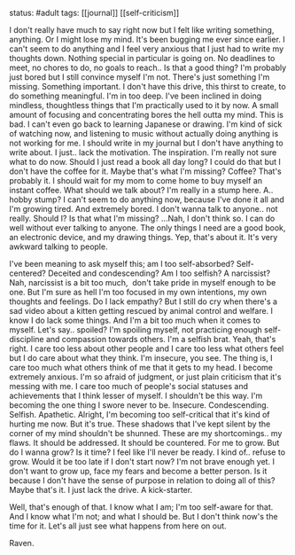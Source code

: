 status: #adult 
tags: [[journal]] [[self-criticism]] 

I don't really have much to say right now but I felt like writing something, anything. Or I might lose my mind. It's been bugging me ever since earlier. I can't seem to do anything and I feel very anxious that I just had to write my thoughts down. Nothing special in particular is going on. No deadlines to meet, no chores to do, no goals to reach.. Is that a good thing? I'm probably just bored but I still convince myself I'm not. There's just something I'm missing. Something important. I don't have this drive, this thirst to create, to do something meaningful. I'm in too deep. I've been inclined in doing mindless, thoughtless things that I'm practically used to it by now. A small amount of focusing and concentrating bores the hell outta my mind. This is bad. I can't even go back to learning Japanese or drawing. I'm kind of sick of watching now, and listening to music without actually doing anything is not working for me. I should write in my journal but I don't have anything to write about. I just.. lack the motivation. The inspiration. I'm really not sure what to do now. Should I just read a book all day long? I could do that but I don't have the coffee for it. Maybe that's what I'm missing? Coffee? That's probably it. I should wait for my mom to come home to buy myself an instant coffee. What should we talk about? I'm really in a stump here. A.. hobby stump? I can't seem to do anything now, because I've done it all and I'm growing tired. And extremely bored. I don't wanna talk to anyone.. not really. Should I? Is that what I'm missing? ...Nah, I don't think so. I can do well without ever talking to anyone. The only things I need are a good book, an electronic device, and my drawing things. Yep, that's about it. It's very awkward talking to people.

I've been meaning to ask myself this; am I too self-absorbed? Self-centered? Deceited and condescending? Am I too selfish? A narcissist? Nah, narcissist is a bit too much,  don't take pride in myself enough to be one. But I'm sure as hell I'm too focused in my own intentions, my own thoughts and feelings. Do I lack empathy? But I still do cry when there's a sad video about a kitten getting rescued by animal control and welfare. I know I do lack some things. And I'm a bit too much when it comes to myself. Let's say.. spoiled? I'm spoiling myself, not practicing enough self-discipline and compassion towards others. I'm a selfish brat. Yeah, that's right. I care too less about other people and I care too less what others feel but I do care about what they think. I'm insecure, you see. The thing is, I care too much what others think of me that it gets to my head. I become extremely anxious. I'm so afraid of judgment, or just plain criticism that it's messing with me. I care too much of people's social statuses and achievements that I think lesser of myself. I shouldn't be this way. I'm becoming the one thing I swore never to be. Insecure. Condescending. Selfish. Apathetic. Alright, I'm becoming too self-critical that it's kind of hurting me now. But it's true. These shadows that I've kept silent by the corner of my mind shouldn't be shunned. These are my shortcomings.. my flaws. It should be addressed. It should be countered. For me to grow. But do I wanna grow? Is it time? I feel like I'll never be ready. I kind of.. refuse to grow. Would it be too late if I don't start now? I'm not brave enough yet. I don't want to grow up, face my fears and become a better person. Is it because I don't have the sense of purpose in relation to doing all of this? Maybe that's it. I just lack the drive. A kick-starter.

Well, that's enough of that. I know what I am; I'm too self-aware for that. And I know what I'm not; and what I should be. But I don't think now's the time for it. Let's all just see what happens from here on out.

Raven.
